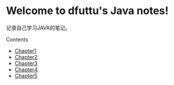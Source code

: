 Welcome to dfuttu's Java notes!
===================================

记录自己学习JAVA的笔记。


Contents
- [Chapter1](./docs/source/chapter1.md)
- [Chapter2](./docs/source/chapter2.md)
- [Chapter3](./docs/source/chapter3.md)
- [Chapter4](./docs/source/chapter4.md)
- [Chapter5](./docs/source/chapter5.md)